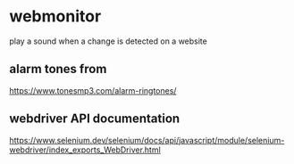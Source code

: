# webmonitor

play a sound when a change is detected on a website

## alarm tones from

https://www.tonesmp3.com/alarm-ringtones/

## webdriver API documentation

https://www.selenium.dev/selenium/docs/api/javascript/module/selenium-webdriver/index_exports_WebDriver.html
